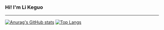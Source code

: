 ### Hi! I'm Li Keguo 

* * *

[![Anurag's GitHub stats](https://github-readme-stats.vercel.app/api?username=li-keguo&show_icons=true&theme=cobalt)](https://github.com/li-keguo/soul) 
 [![Top Langs](https://github-readme-stats.vercel.app/api/top-langs/?username=li-keguo&langs_count=5&layout=compact&theme=cobalt)](https://github.com/li-keguo/soul)

<!--
**li-keguo/li-keguo** is a ✨ _special_ ✨ repository because its `README.md` (this file) appears on your GitHub profile.

Here are some ideas to get you started:

- 🔭 I’m currently working on ...
- 🌱 I’m currently learning ...
- 👯 I’m looking to collaborate on ...
- 🤔 I’m looking for help with ...
- 💬 Ask me about ...
- 📫 How to reach me: ...
- 😄 Pronouns: ...
- ⚡ Fun fact: ...
-->
